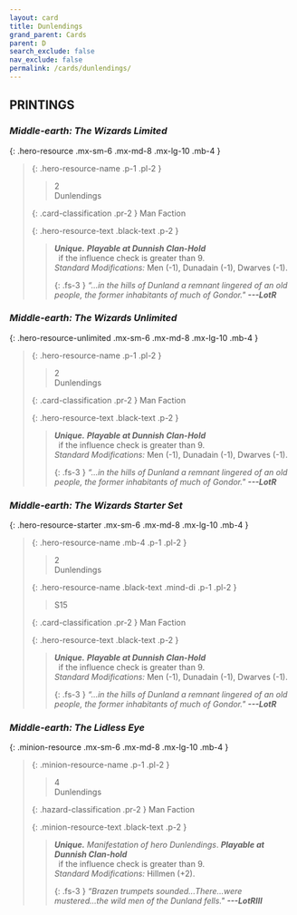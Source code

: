 ```yaml
---
layout: card
title: Dunlendings
grand_parent: Cards
parent: D
search_exclude: false
nav_exclude: false
permalink: /cards/dunlendings/
---
```


## PRINTINGS


### _Middle-earth: The Wizards Limited_

{: .hero-resource .mx-sm-6 .mx-md-8 .mx-lg-10 .mb-4 }
> {: .hero-resource-name .p-1 .pl-2 }
> > <div class="card-mp">2</div>
> > <div class="card-name">Dunlendings</div>
>
> {: .card-classification .pr-2 }
> Man Faction
>
> {: .hero-resource-text .black-text .p-2 }
> > _**Unique.**_ ***Playable at Dunnish Clan-Hold*** <br>&ensp;if the influence check is greater than 9. <br>_Standard Modifications:_ Men (-1), Dunadain (-1), Dwarves (-1). 
> > 
> > {: .fs-3 } 
> > _“...in the hills of Dunland a remnant lingered of an old people, the former inhabitants of much of Gondor."_ ***---&#65279;LotR*** 
> 

### _Middle-earth: The Wizards Unlimited_

{: .hero-resource-unlimited .mx-sm-6 .mx-md-8 .mx-lg-10 .mb-4 }
> {: .hero-resource-name .p-1 .pl-2 }
> > <div class="card-mp">2</div>
> > <div class="card-name">Dunlendings</div>
>
> {: .card-classification .pr-2 }
> Man Faction
>
> {: .hero-resource-text .black-text .p-2 }
> > _**Unique.**_ ***Playable at Dunnish Clan-Hold*** <br>&ensp;if the influence check is greater than 9. <br>_Standard Modifications:_ Men (-1), Dunadain (-1), Dwarves (-1). 
> > 
> > {: .fs-3 } 
> > _“...in the hills of Dunland a remnant lingered of an old people, the former inhabitants of much of Gondor."_ ***---&#65279;LotR*** 
> 

### _Middle-earth: The Wizards Starter Set_

{: .hero-resource-starter .mx-sm-6 .mx-md-8 .mx-lg-10 .mb-4 }
> {: .hero-resource-name .mb-4 .p-1 .pl-2 }
> > <div class="card-mp">2</div>
> > <div class="card-name">Dunlendings</div>
>
> {: .hero-resource-name .black-text .mind-di .p-1 .pl-2 }
> > <span class="red-text">S15</span>
>
> {: .card-classification .pr-2 }
> Man Faction
>
> {: .hero-resource-text .black-text .p-2 }
> > _**Unique.**_ ***Playable at Dunnish Clan-Hold*** <br>&ensp;if the influence check is greater than 9. <br>_Standard Modifications:_ Men (-1), Dunadain (-1), Dwarves (-1). 
> > 
> > {: .fs-3 } 
> > _“...in the hills of Dunland a remnant lingered of an old people, the former inhabitants of much of Gondor."_ ***---&#65279;LotR*** 
> 

### _Middle-earth: The Lidless Eye_

{: .minion-resource .mx-sm-6 .mx-md-8 .mx-lg-10 .mb-4 }
> {: .minion-resource-name .p-1 .pl-2 }
> > <div class="hazard-mp">4</div>
> > <div class="card-name">Dunlendings</div>
>
> {: .hazard-classification .pr-2 }
> Man Faction
>
> {: .minion-resource-text .black-text .p-2 }
> > _**Unique.**_ _Manifestation of hero Dunlendings_. ***Playable at Dunnish Clan-hold*** <br>&ensp;if the influence check is greater than 9.  <br>_Standard Modifications:_ Hillmen (+2). 
> > 
> > {: .fs-3 } 
> > _“Brazen trumpets sounded...There...were mustered...the wild men of the Dunland fells."_ ***---&#65279;LotRIII*** 
> 
